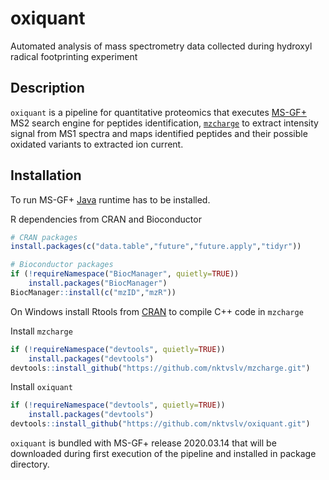 # oxiquant
Automated analysis of mass spectrometry data collected during hydroxyl radical footprinting experiment

## Description
`oxiquant` is a pipeline for quantitative proteomics that executes 
[MS-GF+](https://github.com/MSGFPlus/msgfplus) 
MS2 search engine for peptides identification, 
[`mzcharge`](https://github.com/nktvslv/mzcharge) to extract 
intensity signal from MS1 spectra and maps identified peptides and their possible oxidated variants to extracted ion current.

## Installation
To run MS-GF+ [Java](https://www.java.com/en/download/manual.jsp)
runtime has to be installed.

R dependencies from CRAN and Bioconductor
```R
# CRAN packages
install.packages(c("data.table","future","future.apply","tidyr"))

# Bioconductor packages
if (!requireNamespace("BiocManager", quietly=TRUE))
    install.packages("BiocManager")
BiocManager::install(c("mzID","mzR"))
```
On Windows install Rtools from [CRAN](https://cran.r-project.org) to 
compile C++ code in `mzcharge`

Install `mzcharge`
```R
if (!requireNamespace("devtools", quietly=TRUE))
    install.packages("devtools")
devtools::install_github("https://github.com/nktvslv/mzcharge.git")
```

Install `oxiquant`
```R
if (!requireNamespace("devtools", quietly=TRUE))
    install.packages("devtools")
devtools::install_github("https://github.com/nktvslv/oxiquant.git")
```

`oxiquant` is bundled with MS-GF+ release 2020.03.14 that will be downloaded
during first execution of the pipeline and installed in package directory.
